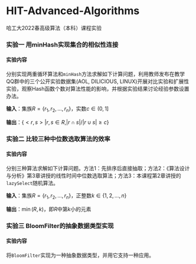 # HIT-Advanced-Algorithms
哈工大2022春高级算法（本科）课程实验

### 实验一 用minHash实现集合的相似性连接

#### 实验内容

分别实现两重循环算法和`minHash`方法求解如下计算问题，利用教师发布在教学QQ群中的三个公开实验数据集(AOL, DILICIOUS, LINUX)开展对比实验和扩展性实验，观察Hash函数个数对算法性能的影响，并根据实验结果讨论经验参数设置办法。

**输入**：集族$R=\{r_1,r_2,\dots,r_n\}$，实数$c \in(0,1]$

**输出**：$\{<r,s>|r,s\in R,|r \cap s|/|r \cup s|\geq c\}$

### 实验二 比较三种中位数选取算法的效率

#### 实验内容

分别三种算法求解如下计算问题。方法1：先排序后直接抽取；方法2：《算法设计与分析》第3章讲授的线性时间中位数选取算法；方法3：本课程第2章讲授的`lazySelect`随机算法。

**输入**：集族$R=\{r_1,r_2,\dots,r_n\}$，正整数$k \in \{1,2,\dots,n\}$

**输出**：$\min (R,k)$，即$R$中第$k$小的元素

### 实验三 BloomFilter的抽象数据类型实现

#### 实验内容

将`BloomFilter`实现为一种抽象数据类型，并用它支持一种应用。

